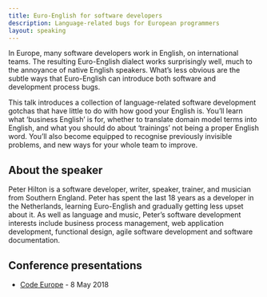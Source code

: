 ```yaml
---
title: Euro-English for software developers
description: Language-related bugs for European programmers
layout: speaking
---
```


In Europe, many software developers work in English, on international teams.
The resulting Euro-English dialect works surprisingly well, much to the annoyance of native English speakers.
What’s less obvious are the subtle ways that Euro-English can introduce both software and development process bugs.

This talk introduces a collection of language-related software development gotchas that have little to do with how good your English is.
You’ll learn what ‘business English’ is for, whether to translate domain model terms into English, and what you should do about ‘trainings’ not being a proper English word.
You’ll also become equipped to recognise previously invisible problems, and new ways for your whole team to improve.

## About the speaker

Peter Hilton is a software developer, writer, speaker, trainer, and musician from Southern England. Peter has spent the last 18 years as a developer in the Netherlands, learning Euro-English and gradually getting less upset about it. As well as language and music, Peter’s software development interests include business process management, web application development, functional design, agile software development and software documentation.

## Conference presentations

* [Code Europe](https://www.codeeurope.pl/en/speakers/peter-hilton) - 8 May 2018

